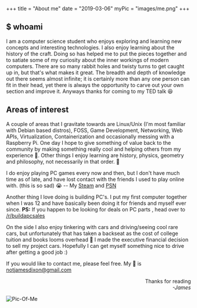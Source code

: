 +++
title = "About me"
date = "2019-03-06"
myPic = "images/me.png"
+++

## $ whoami

I am a computer science student who enjoys exploring and learning new concepts
and interesting technologies. I also enjoy learning about the history of the
craft. Doing so has helped me to put the pieces together and to satiate some
of my curiosity about the inner workings of modern computers. There are so many
rabbit holes and twisty turns to get caught up in, but that's what makes it
great. The breadth and depth of knowledge out there seems almost infinite;
it is certainly more than any one person can fit in their head, yet there
is always the opportunity to carve out your own section and improve it.
Anyways thanks for coming to my TED talk :laughing:

## Areas of interest

A couple of areas that I gravitate towards are Linux/Unix (I'm most familiar
with Debian based distros), FOSS, Game Development, Networking, Web APIs,
Virtualization, Containerization and occasionally messing with a Raspberry Pi.
One day I hope to give something of value back to the community
by making something really cool and helping others from my experience :metal:.
Other things I enjoy learning are history, physics, geometry and philosophy,
not necessarily in that order.
:crescent_moon:

I do enjoy playing PC games every now and then,
but I don't have much time as of late, and have lost contact with the friends
I used to play online with. (this is so sad) :sob: --
My [Steam](https://steamcommunity.com/id/thatonepyro)
and [PSN](https://psnprofiles.com/Old_Salty_Lemon)

Another thing I love doing is building PC's.
I put my first computer together when I was 12 and have basically been doing it
for friends and myself ever since.
**PS:** If you happen to be looking for deals on PC parts
, head over to [/r/buildapcsales](http://reddit.com/r/buildapcsales)

On the side I also enjoy tinkering with cars and driving/seeing cool rare cars,
but unfortunately that has taken a backseat as the
cost of college tuition and books looms overhead :school_satchel:
I made the executive financial decision to sell my project cars.
Hopefully I can get myself something nice to drive after getting a good job :)

If you would like to contact me, please feel free.
My :email: is [notjamesdixon@gmail.com](mailto:notjamesdixon@gmail.com)


<div style="text-align: right">Thanks for reading</div>
<div style="text-align: right; font-style: italic;">-James</div>

![Pic-Of-Me](/images/me.png)
